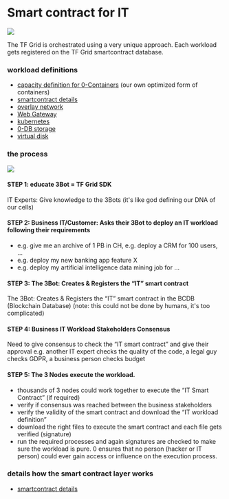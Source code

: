 # Smart contract for IT

![](./img/smartcontract_intro.png)

The TF Grid is orchestrated using a very unique approach.
Each workload gets registered on the TF Grid smartcontract database.

### workload definitions

- [capacity definition for 0-Containers](capacity_container.md) (our own optimized form of containers)
- [smartcontract details](smartcontract_details.md)
- [overlay network](capacity_network.md)
- [Web Gateway](capacity_webgateway.md)
- [kubernetes](capacity_kubernetes.md)
- [0-DB storage](capacity_0db.md)
- [virtual disk](capacity_vdisk.md)

### the process

![](./img/smart_contract_it_arch.png)

#### STEP 1: educate 3Bot = TF Grid SDK

IT Experts: Give knowledge to the 3Bots (it's like god defining our DNA of our cells)

#### STEP 2: Business IT/Customer: Asks their 3Bot to deploy an IT workload following their requirements 

- e.g. give me an archive of 1 PB in CH, e.g. deploy a CRM for 100 users, …
- e.g. deploy my new banking app feature X
- e.g. deploy my artificial intelligence data mining job for ...

#### STEP 3: The 3Bot: Creates & Registers the “IT” smart contract 

The 3Bot: Creates & Registers the “IT” smart contract in the BCDB (Blockchain Database) (note: this could not be done by humans, it's too complicated)

#### STEP 4: Business IT Workload Stakeholders Consensus

Need to give consensus to check the “IT smart contract” and give their approval e.g. another IT expert checks the quality of the code, a legal guy checks GDPR, a business person checks budget 

#### STEP 5: The 3 Nodes execute the workload.

- thousands of 3 nodes could work together to execute the “IT Smart Contract” (if required)
- verify if consensus was reached between the business stakeholders
- verify the validity of the smart contract and download the “IT workload definition”
- download the right files to execute the smart contract and each file gets verified (signature)
- run the required processes and again signatures are checked to make sure the workload is pure.
0 ensures that no person (hacker or IT person) could ever gain access or influence on the execution process.

### details how the smart contract layer works

- [smartcontract details](smartcontract_details.md)